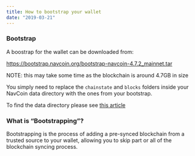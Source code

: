 ```yaml
---
title: How to bootstrap your wallet
date: "2019-03-21"
---
```


### Bootstrap

A boostrap for the wallet can be downloaded from:

https://bootstrap.navcoin.org/bootstrap-navcoin-4.7.2_mainnet.tar

NOTE: this may take some time as the blockchain is around 4.7GB in size

You simply need to replace the `chainstate` and `blocks` folders inside your NavCoin data directory with the ones from your bootstrap.

To find the data directory please see [this article](/navcoin-core/locate-your-data-directory/)

### What is “Bootstrapping”? 

Bootstrapping is the process of adding a pre-synced blockchain from a trusted source to your wallet, allowing you to skip part or all of the blockchain syncing process. 

